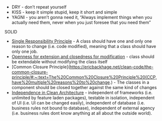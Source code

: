 
- DRY - don’t repeat yourself
- KISS - keep it simple stupid, keep it short and simple
- YAGNI - you aren’t gonna need it, “Always implement things when you actually need them, never when you just foresee that you need them”

SOLID
-   [Single Responsibility Principle](https://www.digitalocean.com/community/conceptual_articles/s-o-l-i-d-the-first-five-principles-of-object-oriented-design#single-responsibility-principle) - A class should have one and only one reason to change (i.e. code modified), meaning that a class should have only one job.
-   [Openness for extension and closedness for modification](https://www.digitalocean.com/community/conceptual_articles/s-o-l-i-d-the-first-five-principles-of-object-oriented-design#open-closed-principle) - class should be extendable without modifying the class itself
-   [Common Closure Principle](https://ericbackhage.net/clean-code/the-common-closure-principle/#:~:text=The%20Common%20Closure%20Principle%20(CCP,have%20multiple%20reasons%20to%20change.) - The classes in a component should be closed together against the same kind of changes
-   [Independence in Clean Architecture](https://blog.cleancoder.com/uncle-bob/2012/08/13/the-clean-architecture.html) - independent of frameworks (i.e. unlimited by feature laden packages), testable in isolation, independent of UI (i.e. UI can be changed easily), independent of database (i.e. business rules not bound to database), independent of external agency (i.e. business rules dont know anything at all about the outside world).
